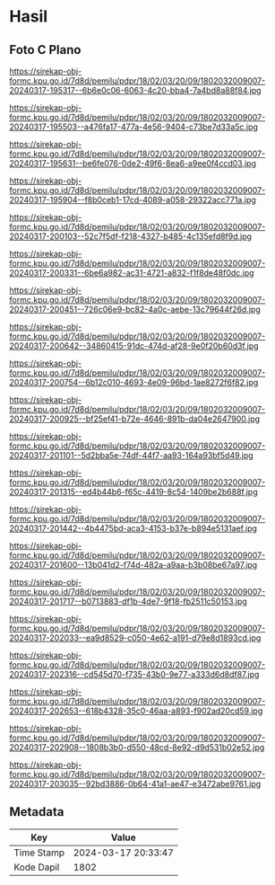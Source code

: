# Hasil

## Foto C Plano

https://sirekap-obj-formc.kpu.go.id/7d8d/pemilu/pdpr/18/02/03/20/09/1802032009007-20240317-195317--6b6e0c06-6063-4c20-bba4-7a4bd8a88f84.jpg

https://sirekap-obj-formc.kpu.go.id/7d8d/pemilu/pdpr/18/02/03/20/09/1802032009007-20240317-195503--a476fa17-477a-4e56-9404-c73be7d33a5c.jpg

https://sirekap-obj-formc.kpu.go.id/7d8d/pemilu/pdpr/18/02/03/20/09/1802032009007-20240317-195631--be6fe076-0de2-49f6-8ea6-a9ee0f4ccd03.jpg

https://sirekap-obj-formc.kpu.go.id/7d8d/pemilu/pdpr/18/02/03/20/09/1802032009007-20240317-195904--f8b0ceb1-17cd-4089-a058-29322acc771a.jpg

https://sirekap-obj-formc.kpu.go.id/7d8d/pemilu/pdpr/18/02/03/20/09/1802032009007-20240317-200103--52c7f5df-f218-4327-b485-4c135efd8f9d.jpg

https://sirekap-obj-formc.kpu.go.id/7d8d/pemilu/pdpr/18/02/03/20/09/1802032009007-20240317-200331--6be6a982-ac31-4721-a832-f1f8de48f0dc.jpg

https://sirekap-obj-formc.kpu.go.id/7d8d/pemilu/pdpr/18/02/03/20/09/1802032009007-20240317-200451--726c06e9-bc82-4a0c-aebe-13c79644f26d.jpg

https://sirekap-obj-formc.kpu.go.id/7d8d/pemilu/pdpr/18/02/03/20/09/1802032009007-20240317-200642--34860415-91dc-474d-af28-9e0f20b60d3f.jpg

https://sirekap-obj-formc.kpu.go.id/7d8d/pemilu/pdpr/18/02/03/20/09/1802032009007-20240317-200754--6b12c010-4693-4e09-96bd-1ae8272f6f82.jpg

https://sirekap-obj-formc.kpu.go.id/7d8d/pemilu/pdpr/18/02/03/20/09/1802032009007-20240317-200925--bf25ef41-b72e-4646-891b-da04e2647900.jpg

https://sirekap-obj-formc.kpu.go.id/7d8d/pemilu/pdpr/18/02/03/20/09/1802032009007-20240317-201101--5d2bba5e-74df-44f7-aa93-164a93bf5d49.jpg

https://sirekap-obj-formc.kpu.go.id/7d8d/pemilu/pdpr/18/02/03/20/09/1802032009007-20240317-201315--ed4b44b6-f65c-4419-8c54-1409be2b688f.jpg

https://sirekap-obj-formc.kpu.go.id/7d8d/pemilu/pdpr/18/02/03/20/09/1802032009007-20240317-201442--4b4475bd-aca3-4153-b37e-b894e5131aef.jpg

https://sirekap-obj-formc.kpu.go.id/7d8d/pemilu/pdpr/18/02/03/20/09/1802032009007-20240317-201600--13b041d2-f74d-482a-a9aa-b3b08be67a97.jpg

https://sirekap-obj-formc.kpu.go.id/7d8d/pemilu/pdpr/18/02/03/20/09/1802032009007-20240317-201717--b0713883-df1b-4de7-9f18-fb2511c50153.jpg

https://sirekap-obj-formc.kpu.go.id/7d8d/pemilu/pdpr/18/02/03/20/09/1802032009007-20240317-202033--ea9d8529-c050-4e62-a191-d79e8d1893cd.jpg

https://sirekap-obj-formc.kpu.go.id/7d8d/pemilu/pdpr/18/02/03/20/09/1802032009007-20240317-202316--cd545d70-f735-43b0-9e77-a333d6d8df87.jpg

https://sirekap-obj-formc.kpu.go.id/7d8d/pemilu/pdpr/18/02/03/20/09/1802032009007-20240317-202653--618b4328-35c0-46aa-a893-f902ad20cd59.jpg

https://sirekap-obj-formc.kpu.go.id/7d8d/pemilu/pdpr/18/02/03/20/09/1802032009007-20240317-202908--1808b3b0-d550-48cd-8e92-d9d531b02e52.jpg

https://sirekap-obj-formc.kpu.go.id/7d8d/pemilu/pdpr/18/02/03/20/09/1802032009007-20240317-203035--92bd3886-0b64-41a1-ae47-e3472abe9761.jpg


## Metadata

| Key        | Value               |
| ---------- | ------------------- |
| Time Stamp | 2024-03-17 20:33:47 |
| Kode Dapil | 1802                |



